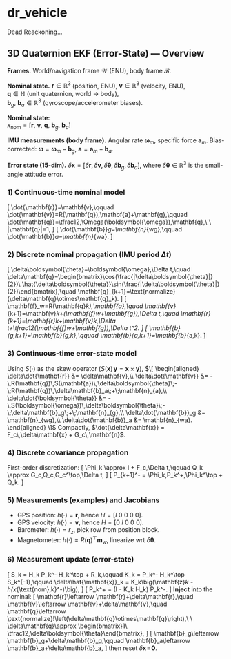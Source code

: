 # dr_vehicle
Dead Reackoning... 

 ## 3D Quaternion EKF (Error-State) — Overview

**Frames.**
World/navigation frame $\mathcal{W}$ (ENU), body frame $\mathcal{B}$.

**Nominal state.**
$\mathbf{r}\in\mathbb{R}^3$ (position, ENU), $\mathbf{v}\in\mathbb{R}^3$ (velocity, ENU),  
$\mathbf{q}\in\mathbb{H}$ (unit quaternion, world $\to$ body),  
$\mathbf{b}_g,\ \mathbf{b}_a\in\mathbb{R}^3$ (gyroscope/accelerometer biases).

**Nominal state:**  
$x_{\text{nom}} = [\mathbf{r},\ \mathbf{v},\ \mathbf{q},\ \mathbf{b}_g,\ \mathbf{b}_a]$

**IMU measurements (body frame).**
Angular rate $\boldsymbol{\omega}_m$, specific force $\mathbf{a}_m$.
Bias-corrected: $\boldsymbol{\omega}=\boldsymbol{\omega}_m-\mathbf{b}_g$,
$\mathbf{a}=\mathbf{a}_m-\mathbf{b}_a$.

**Error state (15-dim).**
$\delta \mathbf{x}=[\delta\mathbf{r},\delta\mathbf{v},\delta\boldsymbol{\theta},\delta\mathbf{b}_g,\delta\mathbf{b}_a]$,
where $\delta\boldsymbol{\theta}\in\mathbb{R}^3$ is the small-angle attitude error.

### 1) Continuous-time nominal model

\[
\dot{\mathbf{r}}=\mathbf{v},\qquad
\dot{\mathbf{v}}=R(\mathbf{q})\,\mathbf{a}+\mathbf{g},\qquad
\dot{\mathbf{q}}=\tfrac12\,\Omega(\boldsymbol{\omega})\,\mathbf{q},\ \ \|\mathbf{q}\|=1,
\]
\[
\dot{\mathbf{b}}_g=\mathbf{n}_{wg},\qquad
\dot{\mathbf{b}}_a=\mathbf{n}_{wa}.
\]

### 2) Discrete nominal propagation (IMU period $\Delta t$)
\[
\delta\boldsymbol{\theta}=\boldsymbol{\omega}\,\Delta t,\quad
\delta\mathbf{q}=\begin{bmatrix}\cos(\frac{\|\delta\boldsymbol{\theta}\|}{2})\\ \hat{\delta\boldsymbol{\theta}}\sin(\frac{\|\delta\boldsymbol{\theta}\|}{2})\end{bmatrix},\quad
\mathbf{q}_{k+1}=\text{normalize}(\delta\mathbf{q}\otimes\mathbf{q}_k).
\]
\[
\mathbf{f}_w=R(\mathbf{q}_k)\,\mathbf{a},\quad
\mathbf{v}_{k+1}=\mathbf{v}_k+(\mathbf{f}_w+\mathbf{g})\,\Delta t,\quad
\mathbf{r}_{k+1}=\mathbf{r}_k+\mathbf{v}_k\,\Delta t+\tfrac12(\mathbf{f}_w+\mathbf{g})\,\Delta t^2.
\]
\[
\mathbf{b}_{g,k+1}=\mathbf{b}_{g,k},\qquad \mathbf{b}_{a,k+1}=\mathbf{b}_{a,k}.
\]

### 3) Continuous-time error-state model
Using $S(\cdot)$ as the skew operator ($S(\mathbf{x})\,\mathbf{y}=\mathbf{x}\times\mathbf{y}$),
$\[
\begin{aligned}
\delta\dot{\mathbf{r}} &= \delta\mathbf{v},\\
\delta\dot{\mathbf{v}} &= -\,R(\mathbf{q})\,S(\mathbf{a})\,\delta\boldsymbol{\theta}\;-\;R(\mathbf{q})\,\delta\mathbf{b}_a\;+\;\mathbf{n}_{a},\\
\delta\dot{\boldsymbol{\theta}} &= -\,S(\boldsymbol{\omega})\,\delta\boldsymbol{\theta}\;-\;\delta\mathbf{b}_g\;+\;\mathbf{n}_{g},\\
\delta\dot{\mathbf{b}}_g &= \mathbf{n}_{wg},\\
\delta\dot{\mathbf{b}}_a &= \mathbf{n}_{wa}.
\end{aligned}
\]$
Compactly, $\dot{\delta\mathbf{x}} = F_c\,\delta\mathbf{x} + G_c\,\mathbf{n}$.

### 4) Discrete covariance propagation
First-order discretization:
\[
\Phi_k \approx I + F_c\,\Delta t,\qquad
Q_k \approx G_c\,Q_c\,G_c^\top\,\Delta t,
\]
\[
P_{k+1}^- = \Phi_k\,P_k^+\,\Phi_k^\top + Q_k.
\]

### 5) Measurements (examples) and Jacobians
- GPS position: $h(\cdot)=\mathbf{r}$, hence $H=[I\ 0\ 0\ 0\ 0]$.
- GPS velocity: $h(\cdot)=\mathbf{v}$, hence $H=[0\ I\ 0\ 0\ 0]$.
- Barometer: $h(\cdot)=r_z$, pick row from position block.
- Magnetometer: $h(\cdot)=R(\mathbf{q})^\top \mathbf{m}_w$, linearize wrt $\delta\boldsymbol{\theta}$.

### 6) Measurement update (error-state)
\[
S_k = H_k P_k^- H_k^\top + R_k,\qquad
K_k = P_k^- H_k^\top S_k^{-1},\qquad
\delta\hat{\mathbf{x}}_k = K_k\big(\mathbf{z}_k - h(x_{\text{nom},k}^-)\big),
\]
\[
P_k^+ = (I - K_k H_k) P_k^-.
\]
**Inject** into the nominal:
\[
\mathbf{r}\leftarrow \mathbf{r}+\delta\mathbf{r},\quad
\mathbf{v}\leftarrow \mathbf{v}+\delta\mathbf{v},\quad
\mathbf{q}\leftarrow \text{normalize}\!\left(\delta\mathbf{q}\otimes\mathbf{q}\right),\ \ \delta\mathbf{q}\approx \begin{bmatrix}1\\ \tfrac12\,\delta\boldsymbol{\theta}\end{bmatrix},
\]
\[
\mathbf{b}_g\leftarrow \mathbf{b}_g+\delta\mathbf{b}_g,\qquad
\mathbf{b}_a\leftarrow \mathbf{b}_a+\delta\mathbf{b}_a,
\]
then reset $\delta\mathbf{x}\!=\!\mathbf{0}$.

